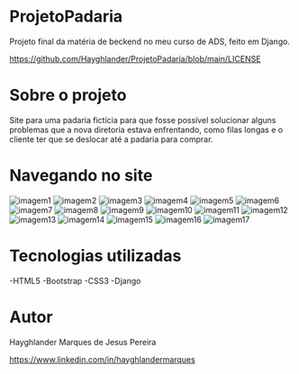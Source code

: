 # ProjetoPadaria

Projeto final da matéria de beckend no meu curso de ADS, feito em Django. 

https://github.com/Hayghlander/ProjetoPadaria/blob/main/LICENSE

# Sobre o projeto

Site para uma padaria fictícia para que fosse possível solucionar alguns problemas que a nova diretoria estava enfrentando, 
como filas longas e o cliente ter que se deslocar até a padaria para comprar.

# Navegando no site

![imagem1](https://github.com/Hayghlander/ProjetoPadaria/assets/113555075/52a30bcc-5451-436e-9051-b5e800b1db9d)
![imagem2](https://github.com/Hayghlander/ProjetoPadaria/assets/113555075/c5f272c0-56a2-4cbf-86bb-fbd433532e1f)
![imagem3](https://github.com/Hayghlander/ProjetoPadaria/assets/113555075/088195ea-8432-41c3-9936-63b65e310ed2)
![imagem4](https://github.com/Hayghlander/ProjetoPadaria/assets/113555075/298e9070-bd69-4511-afad-67217c433075)
![imagem5](https://github.com/Hayghlander/ProjetoPadaria/assets/113555075/2112b666-820b-470d-9995-02230f7b9b40)
![imagem6](https://github.com/Hayghlander/ProjetoPadaria/assets/113555075/17d555cb-4725-4699-9906-0562b0e90c0b)
![imagem7](https://github.com/Hayghlander/ProjetoPadaria/assets/113555075/29ec353d-c455-427d-b5bb-960476d51f33)
![imagem8](https://github.com/Hayghlander/ProjetoPadaria/assets/113555075/c16b0eda-5bdf-4b93-9c60-06ed955766b5)
![imagem9](https://github.com/Hayghlander/ProjetoPadaria/assets/113555075/ed99eff7-efcc-46d9-8df6-09d163a255fb)
![imagem10](https://github.com/Hayghlander/ProjetoPadaria/assets/113555075/0c31ce1d-732b-4fc3-8b19-efd713813c41)
![imagem11](https://github.com/Hayghlander/ProjetoPadaria/assets/113555075/72707cda-5cca-4aff-8668-54faf4ebad4c)
![imagem12](https://github.com/Hayghlander/ProjetoPadaria/assets/113555075/f7eb7ced-2d6a-4008-b43e-46690f2e90cb)
![imagem13](https://github.com/Hayghlander/ProjetoPadaria/assets/113555075/aa5f8b99-27a6-4322-af5a-f5e9f28ae65a)
![imagem14](https://github.com/Hayghlander/ProjetoPadaria/assets/113555075/cb8b9535-2337-43e2-99de-bce4e77438ff)
![imagem15](https://github.com/Hayghlander/ProjetoPadaria/assets/113555075/a3f9b725-5236-404a-bf49-2bdd66d1e6dd)
![imagem16](https://github.com/Hayghlander/ProjetoPadaria/assets/113555075/6713f314-9aa2-48de-a9ab-80a6bce8f763)
![imagem17](https://github.com/Hayghlander/ProjetoPadaria/assets/113555075/d8c984c2-0773-42cb-ad99-81148dba5352)


# Tecnologias utilizadas

-HTML5
-Bootstrap
-CSS3
-Django

# Autor

Hayghlander Marques de Jesus Pereira

https://www.linkedin.com/in/hayghlandermarques
